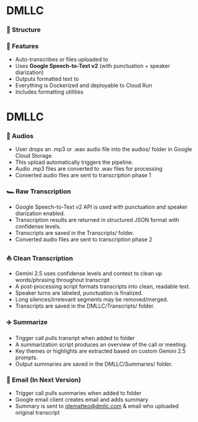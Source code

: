 # DMLLC

### 📂 Structure
### 🧠 Features

- Auto-transcribes  or  files uploaded to 
- Uses **Google Speech-to-Text v2** (with punctuation + speaker diarization)
- Outputs formatted text to 
- Everything is Dockerized and deployable to Cloud Run
- Includes formatting utilities




# DMLLC

### 🎵 Audios

- User drops an .mp3 or .wav audio file into the audios/ folder in Google Cloud Storage.
- This upload automatically triggers the pipeline.
- Audio .mp3 files are converted to .wav files for processing
- Converted audio files are sent to transcription phase 1

### 🏎️ Raw Transcription

- Google Speech-to-Text v2 API is used with punctuation and speaker diarization enabled.
- Transcription results are returned in structured JSON format with confidense levels.
- Transcripts are saved in the Transcripts/ folder.
- Converted audio files are sent to transcription phase 2

### ⛵ Clean Transcription

- Gemini 2.5 uses confidense levels and context to clean up words/phrasing throughout transcript
- A post-processing script formats transcripts into clean, readable text.
- Speaker turns are labeled, punctuation is finalized.
- Long silences/irrelevant segments may be removed/merged.
- Transcripts are saved in the DMLLC/Transcripts/ folder.

### ✈️ Summarize

- Trigger call pulls transript when added to folder
- A summarization script produces an overview of the call or meeting.
- Key themes or highlights are extracted based on custom Gemini 2.5 prompts.
- Output summaries are saved in the DMLLC/Summaries/ folder.

### 🚀 Email (In Next Version)
- Trigger call pulls summaries when added to folder
- Google email client creates email and adds summary
- Summary is sent to jdematteo@dmllc.com & email who uploaded original transcript

